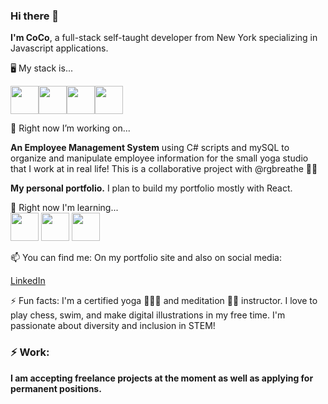 
### Hi there 👋

**I'm CoCo**, a full-stack self-taught developer from New York specializing in Javascript applications.

🖥️ My stack is... <br>


<img src="https://cdn.jsdelivr.net/gh/devicons/devicon/icons/javascript/javascript-plain.svg" width="45px" height="45px"/><img src="https://cdn.jsdelivr.net/gh/devicons/devicon/icons/react/react-original.svg" height="45px"/><img src="https://cdn.jsdelivr.net/gh/devicons/devicon/icons/nodejs/nodejs-original-wordmark.svg" height="45px"/><img src="https://cdn.jsdelivr.net/gh/devicons/devicon/icons/express/express-original-wordmark.svg" height="45px"/>

🔭 Right now I’m working on... <br />

**An Employee Management System** using C# scripts and mySQL to organize and manipulate employee information for the small yoga studio that I work at in real life! This is a collaborative project with @rgbreathe 🫶🏽


**My personal portfolio.** I plan to build my portfolio mostly with React.

🌱 Right now I'm learning... <br />
<img src="https://cdn.jsdelivr.net/gh/devicons/devicon/icons/react/react-original.svg" height="45px"/> 
<img src="https://cdn.jsdelivr.net/gh/devicons/devicon/icons/python/python-original-wordmark.svg" height="45px"/>
<img src="https://cdn.jsdelivr.net/gh/devicons/devicon@latest/icons/csharp/csharp-original.svg" height="45px"/>
          
          

📫 You can find me:
On my portfolio site and also on social media:

[LinkedIn](http://linked.com/in/courtnelliott)

⚡ Fun facts:
I'm a certified yoga 🤸🏽‍♀️ and meditation 🧘🏽 instructor. 
I love to play chess, swim, and make digital illustrations in my free time. 
I'm passionate about diversity and inclusion in STEM!

### ⚡ Work:
 **I am accepting freelance projects at the moment as well as applying for permanent positions.**
